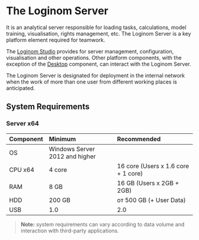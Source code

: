 # The Loginom Server

It is an analytical server responsible for loading tasks, calculations, model training, visualisation, rights management, etc. The Loginom Server is a key platform element required for teamwork.

The [Loginom Studio](../studio/README.md) provides for server management, configuration, visualisation and other operations. Other platform components, with the exception of the [Desktop](../desktop/README.md) component, can interact with the Loginom Server.

The Loginom Server is designated for deployment in the internal network when the work of more than one user from different working places is anticipated.

## System Requirements

### Server x64

| Component | Minimum | Recommended |
|:--------- |:-------------|:------------- |
| OS | Windows Server 2012 and higher | |
| CPU x64 | 4 core | 16 core (Users x 1.6 core + 1 core) |
| RAM | 8 GB | 16 GB (Users x 2GB + 2GB) |
| HDD | 200 GB | от 500 GB (+ User Data) |
| USB | 1.0 | 2.0 |

> **Note:** system requirements can vary according to data volume and interaction with third-party applications.
